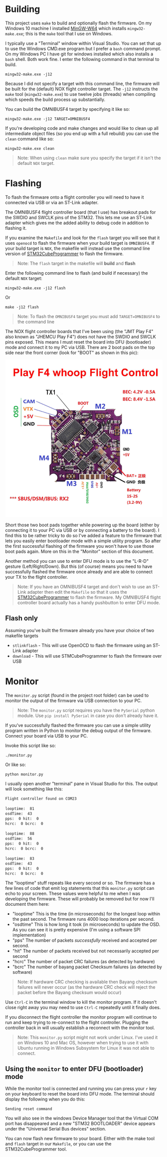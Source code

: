 # Building

This project uses `make` to build and optionally flash the firmware. On my Windows 10 machine
I installed [MinGW-W64](https://sourceforge.net/projects/mingw-w64/) which installs
`mingw32-make.exe`; this is the `make` tool that I use on Windows.

I typically use a "Terminal" window within Visual Studio. You can set that up to use the 
Windows CMD.exe program but I prefer a `bash` command prompt. On my Windows PC I have git for
windows installed which also installs a `bash` shell. Both work fine. I enter the following
command in that terminal to build.

```
mingw32-make.exe -j12
```

Because I did not specify a target with this command line, the firmware will be built
for the (default) NOX flight controller target. The `-j12` instructs the `make` tool 
(`mingw32-make.exe`) to use twelve jobs (threads) when compiling which speeds the build process
up substantially.

You can build the OMNIBUSF4 target by specifying it like so:

```
mingw32-make.exe -j12 TARGET=OMNIBUSF4
```

If you're developing code and make changes and would like to clean up all intermediate
object files (so you end up with a full rebuild) you can use the `clean` command like so:

```
mingw32-make.exe clean
```

> Note: When using `clean` make sure you specify the target if it isn't the default `NOX` target.


# Flashing

To flash the firmware onto a flight controller you will need to have it connected via USB
or via an ST-Link adapter.

The OMNIBUSF4 flight controller board (that I use) has breakout pads for the SWDIO and SWCLK pins
of the STM32. This lets me use an ST-Link adapter which gives me the added ability to debug
code in addition to flashing it.

If you examine the `Makefile` and look for the `flash` target you will see that it uses `openocd`
to flash the firmware when your build target is `OMNIBUSF4`. If your build target is `NOX`, the
makefile will instead use the command line version of [STM32CubeProgrammer](https://www.st.com/en/development-tools/stm32cubeprog.html)
to flash the firmware.

> Note: The `flash` target in the makefile will **build** and **flash**

Enter the following command line to flash (and build if necessary) the default `NOX` target:

```
mingw32-make.exe -j12 flash
```
Or

```
make -j12 flash
```

> Note: To flash the `OMNIBUSF4` target you must add `TARGET=OMNIBUSF4` to the command line

The NOX flight controller boards that I've been using (the "JMT Play F4" also known as "JHEMCU Play F4")
does not have the SWDIO and SWCLK pins exposed. This means I must reset the board into DFU (bootloader) mode
and connect it to my PC via USB. There are 2 boot pads on the top side near the front corner (look for "BOOT"
as shown in this pic):

![Play F4 Top](images/Play-F4-Top.jpg)

Short those two boot pads together while powering up the board (either by connecting it to your PC
via USB or by connecting a battery to the board). I find this to be rather tricky to do so I've
added a feature to the firmware that lets you easily enter bootloader mode with a simple utility
program. So after the first successful flashing of the firmware you won't have to use those
boot pads again. More on this in the "Monitor" section of this document. 

Another method you can use to enter DFU mode is to use the "L-R-D" gesture (Left/Right/Down). But
this (of course) means you need to have successfully flashed the firmware once already and are able
to connect your TX to the flight controller.

> Note: If you have an OMNIBUSF4 target and don't wish to use an ST-Link adapter then edit the `Makefile`
so that it uses the [STM32CubeProgrammer](https://www.st.com/en/development-tools/stm32cubeprog.html)
to flash the firmware. My OMNIBUSF4 flight controller board actually has a handy pushbutton to enter
DFU mode.

## Flash only

Assuming you've built the firmware already you have your choice of two makefile targets

* `stlinkflash` - This will use OpenOCD to flash the firmware using an ST-Link adapter
* `download` - This will use STMCubeProgrammer to flash the firmware over USB


# Monitor

The `monitor.py` script (found in the project root folder) can be used to monitor the output of
the firmware via USB connection to your PC.

> Note: The `monitor.py` script requires you have the `PySerial` python module. Use `pip install PySerial` in case you don't already have it.

If you've successfully flashed the firmware you can use a simple utility program written in Python
to monitor the debug output of the firmware. Connect your board via USB to your PC. 

Invoke this script like so:

```
./monitor.py
```

Or like so:

```
python monitor.py
```

I usually open another "terminal" pane in Visual Studio for this. The output will look something like this:

```
Flight controller found on COM23

looptime:  81
osdTime:  43
pps:  0 hit:  0
hcrc:  0 bcrc:  0

looptime:  88
osdTime:  56
pps:  0 hit:  0
hcrc:  0 bcrc:  0

looptime:  83
osdTime:  43
pps:  0 hit:  0
hcrc:  0 bcrc:  0
```

The "looptime" stuff repeats like every second or so. The firmware has a few lines of code that emit log statements
that this `monitor.py` script can echo to your screen. These values were helpful to me when I was developing the
firmware. These will probably be removed but for now I'll document them here:

* "looptime" This is the time (in microseconds) for the longest loop within the past second. The firmware runs 4000 loop iterations per second.
* "osdtime" This is how long it took (in microseconds) to update the OSD. As you can see it is pretty expensive (I'm using a software SPI implementation)
* "pps" The number of packets *successfully* received and accepted per second. 
* "hit" The number of packets received but not necessarily accepted per second
* "hcrc" The number of packet CRC failures (as detected by hardware)
* "bcrc" The number of bayang packet Checksum failures (as detected by software)

> Note: If hardware CRC checking is available then Bayang checksum failures will never occur (as the hardware CRC check will reject the packet before
the Bayang checksum would occur)

Use `Ctrl-C` in the terminal window to kill the monitor program. If it doesn't close right away you may need to use `Ctrl-C` repeatedly until it
finally does. 

If you disconnect the flight controller the monitor program will continue to run and keep trying to re-connect to the flight controller. Plugging the controller back in will usually establish a reconnect with the monitor tool.

> Note: This `monitor.py` script might not work under Linux. I've used it on Windows 10 and Mac OS, however when trying to use it with Ubuntu running in Windows Subsystem for Linux 
it was not able to connect.

## Using the `monitor` to enter DFU (bootloader) mode
While the monitor tool is connected and running you can press your `r` key on your keyboard to reset the board into DFU mode. The terminal should
display the following when you do this:

```
Sending reset command
```

You will also see in the windows Device Manager tool that the Virtual COM port has disappeared and a new "STM32 BOOTLOADER" device appears
under the "Universal Serial Bus devices" section.

You can now flash new firmware to your board. Either with the make tool and `flash` target in our `Makefile`, or you can use the STM32CubeProgrammer
tool. 

